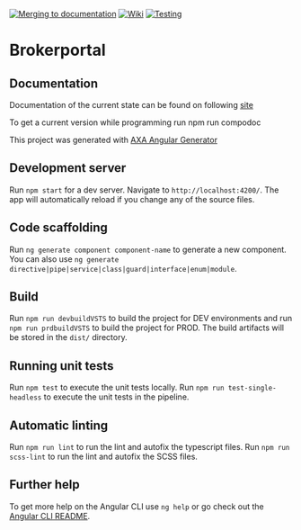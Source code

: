 [![Merging to documentation](https://github.com/MarieSophie4/testingactions/actions/workflows/merge.yml/badge.svg)](https://github.com/MarieSophie4/testingactions/actions/workflows/merge.yml)
[![Wiki](https://github.com/MarieSophie4/testingactions/actions/workflows/wiki.yml/badge.svg)](https://github.com/MarieSophie4/testingactions/actions/workflows/wiki.yml)
[![Testing](https://github.com/MarieSophie4/testingactions/actions/workflows/testing.yml/badge.svg)](https://github.com/MarieSophie4/testingactions/actions/workflows/testing.yml)

# Brokerportal   

## Documentation

Documentation of the current state can be found on following [site](https://github.axa.com/axa-be-life-corpagr/be.axa.life.claim.cmtlife.brokerportalui/documentation/overview.html)

To get a current version while programming run
  npm run compodoc

This project was generated with [AXA Angular Generator](https://confluence.axa.com/confluence/display/AXABESEE/%5BAngular%5D+Set+up+a+project)

## Development server

Run `npm start` for a dev server. Navigate to `http://localhost:4200/`. The app will automatically reload if you change any of the source files.

## Code scaffolding

Run `ng generate component component-name` to generate a new component. You can also use `ng generate directive|pipe|service|class|guard|interface|enum|module`.

## Build

Run `npm run devbuildVSTS` to build the project for DEV environments and run `npm run prdbuildVSTS` to build the project for PROD. 
The build artifacts will be stored in the `dist/` directory.

## Running unit tests

Run `npm test` to execute the unit tests locally.
Run `npm run test-single-headless` to execute the unit tests in the pipeline.

## Automatic linting

Run `npm run lint` to run the lint and autofix the typescript files.
Run `npm run scss-lint` to run the lint and autofix the SCSS files.

## Further help

To get more help on the Angular CLI use `ng help` or go check out the [Angular CLI README](https://github.com/angular/angular-cli/blob/master/README.md).
